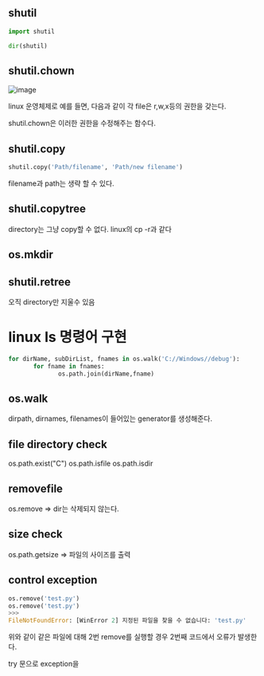 ## shutil
```python
import shutil

dir(shutil)
```

## shutil.chown
![image](https://user-images.githubusercontent.com/73323188/121682975-b5c12900-caf7-11eb-9cc1-a9166cf7d881.png)

linux 운영체제로 예를 들면,  다음과 같이 각 file은 r,w,x등의 권한을 갖는다. 

shutil.chown은 이러한 권한을 수정해주는 함수다.

## shutil.copy
```python
shutil.copy('Path/filename', 'Path/new filename')
```
filename과 path는 생략 할 수 있다. 


## shutil.copytree
directory는 그냥 copy할 수 없다.
linux의 cp -r과 같다

## os.mkdir

## shutil.retree

오직 directory만 지울수 있음

# linux ls 명령어 구현
```python
for dirName, subDirList, fnames in os.walk('C://Windows//debug'):
       for fname in fnames:
              os.path.join(dirName,fname)
```
## os.walk
dirpath, dirnames, filenames이 들어있는 generator를 생성해준다.

## file directory check
os.path.exist("C")
os.path.isfile
os.path.isdir

## removefile
os.remove => dir는 삭제되지 않는다.

## size check

os.path.getsize => 파일의 사이즈를 출력

## control exception
```python
os.remove('test.py')
os.remove('test.py')
>>>
FileNotFoundError: [WinError 2] 지정된 파일을 찾을 수 없습니다: 'test.py'
```
위와 같이 같은 파일에 대해 2번 remove를 실행할 경우 2번째 코드에서 오류가 발생한다.

try 문으로 exception을 


